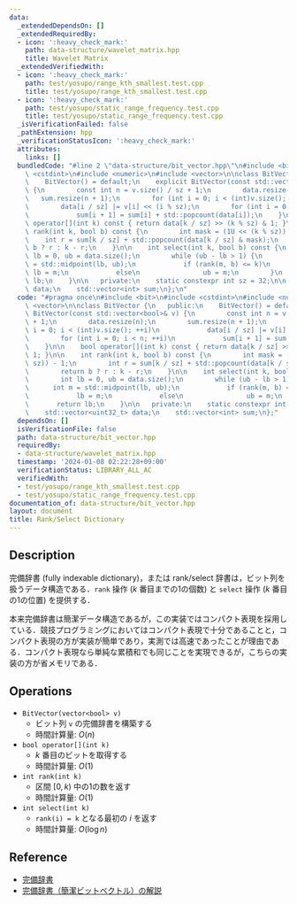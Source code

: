 ```yaml
---
data:
  _extendedDependsOn: []
  _extendedRequiredBy:
  - icon: ':heavy_check_mark:'
    path: data-structure/wavelet_matrix.hpp
    title: Wavelet Matrix
  _extendedVerifiedWith:
  - icon: ':heavy_check_mark:'
    path: test/yosupo/range_kth_smallest.test.cpp
    title: test/yosupo/range_kth_smallest.test.cpp
  - icon: ':heavy_check_mark:'
    path: test/yosupo/static_range_frequency.test.cpp
    title: test/yosupo/static_range_frequency.test.cpp
  _isVerificationFailed: false
  _pathExtension: hpp
  _verificationStatusIcon: ':heavy_check_mark:'
  attributes:
    links: []
  bundledCode: "#line 2 \"data-structure/bit_vector.hpp\"\n#include <bit>\n#include\
    \ <cstdint>\n#include <numeric>\n#include <vector>\n\nclass BitVector {\n   public:\n\
    \    BitVector() = default;\n    explicit BitVector(const std::vector<bool>& v)\
    \ {\n        const int n = v.size() / sz + 1;\n        data.resize(n);\n     \
    \   sum.resize(n + 1);\n        for (int i = 0; i < (int)v.size(); ++i)\n    \
    \        data[i / sz] |= v[i] << (i % sz);\n        for (int i = 0; i < n; ++i)\n\
    \            sum[i + 1] = sum[i] + std::popcount(data[i]);\n    }\n\n    bool\
    \ operator[](int k) const { return data[k / sz] >> (k % sz) & 1; }\n\n    int\
    \ rank(int k, bool b) const {\n        int mask = (1U << (k % sz)) - 1;\n    \
    \    int r = sum[k / sz] + std::popcount(data[k / sz] & mask);\n        return\
    \ b ? r : k - r;\n    }\n\n    int select(int k, bool b) const {\n        int\
    \ lb = 0, ub = data.size();\n        while (ub - lb > 1) {\n            int m\
    \ = std::midpoint(lb, ub);\n            if (rank(m, b) <= k)\n               \
    \ lb = m;\n            else\n                ub = m;\n        }\n        return\
    \ lb;\n    }\n\n   private:\n    static constexpr int sz = 32;\n\n    std::vector<uint32_t>\
    \ data;\n    std::vector<int> sum;\n};\n"
  code: "#pragma once\n#include <bit>\n#include <cstdint>\n#include <numeric>\n#include\
    \ <vector>\n\nclass BitVector {\n   public:\n    BitVector() = default;\n    explicit\
    \ BitVector(const std::vector<bool>& v) {\n        const int n = v.size() / sz\
    \ + 1;\n        data.resize(n);\n        sum.resize(n + 1);\n        for (int\
    \ i = 0; i < (int)v.size(); ++i)\n            data[i / sz] |= v[i] << (i % sz);\n\
    \        for (int i = 0; i < n; ++i)\n            sum[i + 1] = sum[i] + std::popcount(data[i]);\n\
    \    }\n\n    bool operator[](int k) const { return data[k / sz] >> (k % sz) &\
    \ 1; }\n\n    int rank(int k, bool b) const {\n        int mask = (1U << (k %\
    \ sz)) - 1;\n        int r = sum[k / sz] + std::popcount(data[k / sz] & mask);\n\
    \        return b ? r : k - r;\n    }\n\n    int select(int k, bool b) const {\n\
    \        int lb = 0, ub = data.size();\n        while (ub - lb > 1) {\n      \
    \      int m = std::midpoint(lb, ub);\n            if (rank(m, b) <= k)\n    \
    \            lb = m;\n            else\n                ub = m;\n        }\n \
    \       return lb;\n    }\n\n   private:\n    static constexpr int sz = 32;\n\n\
    \    std::vector<uint32_t> data;\n    std::vector<int> sum;\n};"
  dependsOn: []
  isVerificationFile: false
  path: data-structure/bit_vector.hpp
  requiredBy:
  - data-structure/wavelet_matrix.hpp
  timestamp: '2024-01-08 02:22:28+09:00'
  verificationStatus: LIBRARY_ALL_AC
  verifiedWith:
  - test/yosupo/range_kth_smallest.test.cpp
  - test/yosupo/static_range_frequency.test.cpp
documentation_of: data-structure/bit_vector.hpp
layout: document
title: Rank/Select Dictionary
---
```


## Description

完備辞書 (fully indexable dictionary)，または rank/select 辞書は，ビット列を扱うデータ構造である．`rank` 操作 ($k$ 番目までの1の個数) と `select` 操作 ($k$ 番目の1の位置) を提供する．

本来完備辞書は簡潔データ構造であるが，この実装ではコンパクト表現を採用している．競技プログラミングにおいてはコンパクト表現で十分であることと，コンパクト表現の方が実装が簡単であり，実測では高速であったことが理由である．コンパクト表現なら単純な累積和でも同じことを実現できるが，こちらの実装の方が省メモリである．


## Operations

- `BitVector(vector<bool> v)`
    - ビット列 `v` の完備辞書を構築する
    - 時間計算量: $O(n)$
- `bool operator[](int k)`
    - $k$ 番目のビットを取得する
    - 時間計算量: $O(1)$
- `int rank(int k)`
    - 区間 $[0, k)$ 中の1の数を返す
    - 時間計算量: $O(1)$
- `int select(int k)`
    - `rank(i) = k` となる最初の $i$ を返す
    - 時間計算量: $O(\log n)$

## Reference

- [完備辞書](https://miti-7.hatenablog.com/entry/2018/04/15/155638)
- [完備辞書（簡潔ビットベクトル）の解説](https://takeda25.hatenablog.jp/entry/20140201/1391250137)